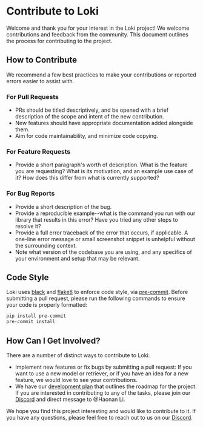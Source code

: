 # Contribute to Loki

Welcome and thank you for your interest in the Loki project! We welcome contributions and feedback from the community. This document outlines the process for contributing to the project.

## How to Contribute

We recommend a few best practices to make your contributions or reported errors easier to assist with.

### For Pull Requests

* PRs should be titled descriptively, and be opened with a brief description of the scope and intent of the new contribution.
* New features should have appropriate documentation added alongside them.
* Aim for code maintainability, and minimize code copying.

### For Feature Requests

* Provide a short paragraph's worth of description. What is the feature you are requesting? What is its motivation, and an example use case of it? How does this differ from what is currently supported?

### For Bug Reports

* Provide a short description of the bug.
* Provide a reproducible example--what is the command you run with our library that results in this error? Have you tried any other steps to resolve it?
* Provide a full error traceback of the error that occurs, if applicable. A one-line error message or small screenshot snippet is unhelpful without the surrounding context.
* Note what version of the codebase you are using, and any specifics of your environment and setup that may be relevant.

## Code Style

Loki uses [black](https://github.com/psf/black) and [flake8](https://pypi.org/project/flake8/) to enforce code style, via [pre-commit](https://pre-commit.com/). Before submitting a pull request, please run the following commands to ensure your code is properly formatted:

```bash
pip install pre-commit
pre-commit install
```

## How Can I Get Involved?

There are a number of distinct ways to contribute to Loki:

* Implement new features or fix bugs by submitting a pull request: If you want to use a new model or retriever, or if you have an idea for a new feature, we would love to see your contributions.
* We have our [development plan](https://github.com/Libr-AI/OpenFactVerification/tree/main/docs/development_plan.md) that outlines the roadmap for the project. If you are interested in contributing to any of the tasks, please join our [Discord](https://discord.gg/NRge6RS7) and direct message to @Haonan Li.

We hope you find this project interesting and would like to contribute to it. If you have any questions, please feel free to reach out to us on our [Discord](https://discord.gg/NRge6RS7).
